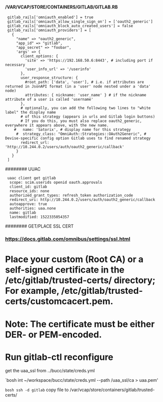 

#### /VAR/VCAP/STORE/CONTAINERS/GITLAB/GITLAB.RB
```
 gitlab_rails['omniauth_enabled'] = true
 gitlab_rails['omniauth_allow_single_sign_on'] = ['oauth2_generic']
 gitlab_rails['omniauth_block_auto_created_users'] = false
 gitlab_rails['omniauth_providers'] = [
   {
     "name" => "oauth2_generic",
     "app_id" => "gitlab",
     "app_secret" => "foobar",
     'args' => {
       client_options: {
         'site' => 'https://192.168.50.6:8443', # including port if necessary
         'user_info_url' => '/userinfo'
       },
       user_response_structure: {
         #root_path: ['data', 'user'], # i.e. if attributes are returned in JsonAPI format (in a 'user' node nested under a 'data' node)
         attributes: { nickname: 'user_name' } # if the nickname attribute of a user is called 'username'
       },
       # optionally, you can add the following two lines to "white label" the display name
       # of this strategy (appears in urls and Gitlab login buttons)
       # If you do this, you must also replace oauth2_generic, everywhere it appears above, with the new name. 
    #   name: 'Satorix', # display name for this strategy
     #  strategy_class: "OmniAuth::Strategies::OAuth2Generic", # Devise-specific config option Gitlab uses to find renamed strategy
       redirect_url: 'http://10.244.0.2/users/auth/oauth2_generic/callback'
     }
   }
 ]
```



######## UUAC

```
 uaac client get gitlab                                                                       
  scope: scim.userids openid oauth.approvals
  client_id: gitlab
  resource_ids: none
  authorized_grant_types: refresh_token authorization_code
  redirect_uri: http://10.244.0.2/users/auth/oauth2_generic/callback
  autoapprove: true
  authorities: uaa.none
  name: gitlab
  lastmodified: 1522335054357
```

######## GET/PLACE SSL CERT
### https://docs.gitlab.com/omnibus/settings/ssl.html
# Place your custom (Root CA) or a self-signed certificate in the /etc/gitlab/trusted-certs/ directory; For example, /etc/gitlab/trusted-certs/customcacert.pem. 
# Note: The certificate must be either DER- or PEM-encoded.
# Run gitlab-ctl reconfigure

get the uaa_ssl from ../bucc/state/creds.yml

`bosh int ~/workspace/bucc/state/creds.yml --path /uaa_ssl/ca > uaa.pem'

`bosh ssh -d gitlab`
copy file to /var/vcap/store/containers/gitlab/trusted-certs/
